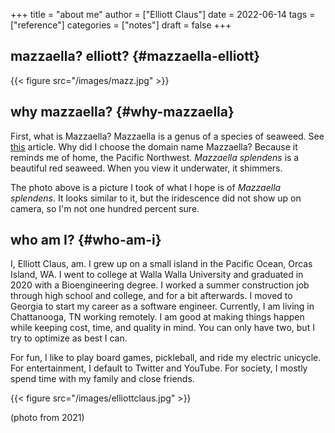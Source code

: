 +++
title = "about me"
author = ["Elliott Claus"]
date = 2022-06-14
tags = ["reference"]
categories = ["notes"]
draft = false
+++

## mazzaella? elliott? {#mazzaella-elliott}

{{< figure src="/images/mazz.jpg" >}}


## why mazzaella? {#why-mazzaella}

First, what is Mazzaella? Mazzaella is a genus of a species of
seaweed. See [this](https://www.seaweedsofalaska.com/species.asp?SeaweedID=224) article. Why did I choose the domain name
Mazzaella? Because it reminds me of home, the Pacific Northwest.
_Mazzaella splendens_ is a beautiful red seaweed. When you
view it underwater, it shimmers.

The photo above is a picture I took of what I hope is of
_Mazzaella splendens_. It looks similar to it, but the
iridescence did not show up on camera, so I'm not one hundred
percent sure.


## who am I? {#who-am-i}

I, Elliott Claus, am. I grew up on a small island in the Pacific
Ocean, Orcas Island, WA. I went to college at Walla Walla
University and graduated in 2020 with a Bioengineering degree. I
worked a summer construction job through high school and college,
and for a bit afterwards. I moved to Georgia to start my career as a software engineer. Currently, I am living in Chattanooga, TN working remotely. I am good at making
things happen while keeping cost, time, and quality in mind. You
can only have two, but I try to optimize as best I can.

For fun, I like to play board games, pickleball, and ride my
electric unicycle. For entertainment, I default to Twitter and
YouTube. For society, I mostly spend time with my family and close
friends.

{{< figure src="/images/elliottclaus.jpg" >}}

(photo from 2021)
